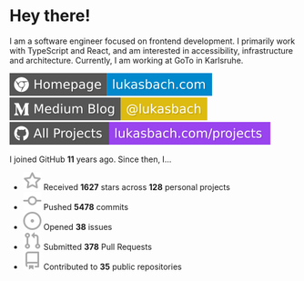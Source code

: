 # Hey there!

I am a software engineer focused on frontend development. I primarily work with TypeScript and React, and am interested in accessibility, infrastructure and architecture. Currently, I am working at GoTo in Karlsruhe.

[![Homepage](./icons/homepage.svg)](https://lukasbach.com)
[![Medium Blog](./icons/medium.svg)](https://medium.com/@lukasbach)
[![My Projects](./icons/projects.svg)](https://lukasbach.com/projects)

I joined GitHub **11** years ago. Since then, I...

- ![](./icons/star.svg) Received **1627** stars across **128** personal projects
- ![](./icons/commit.svg) Pushed **5478** commits
- ![](./icons/issues.svg) Opened **38** issues
- ![](./icons/pr.svg) Submitted **378** Pull Requests
- ![](./icons/repo.svg) Contributed to **35** public repositories
